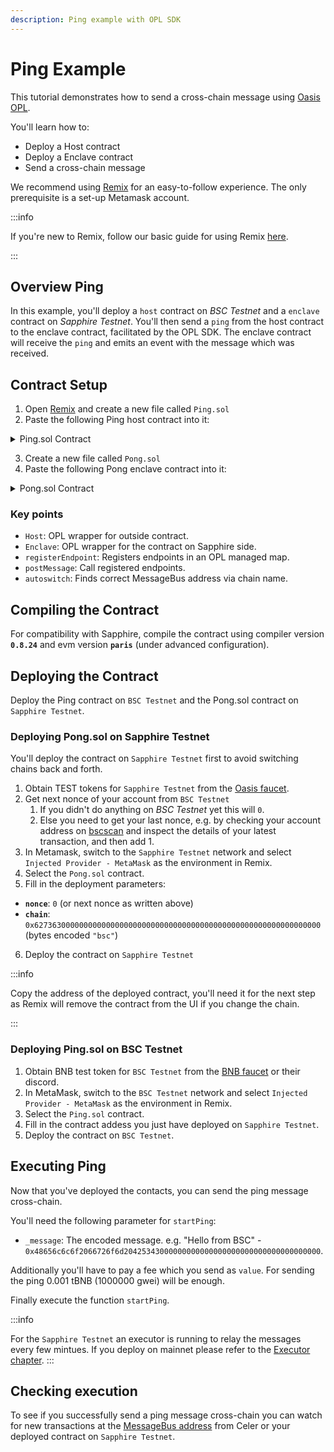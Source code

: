 ```yaml
---
description: Ping example with OPL SDK
---
```


# Ping Example

This tutorial demonstrates how to send a cross-chain message using
[Oasis OPL].

[Oasis OPL]: ./README.md

You'll learn how to:

 - Deploy a Host contract
 - Deploy a Enclave contract
 - Send a cross-chain message

We recommend using [Remix] for an easy-to-follow experience.
The only prerequisite is a set-up Metamask account.

:::info

If you're new to Remix, follow our basic guide for using Remix
[here][dapp-remix].

[dapp-remix]: /dapp/tools/remix.md

:::

## Overview Ping

In this example, you'll deploy a `host` contract on *BSC Testnet* and a `enclave`
contract on *Sapphire Testnet*.
You'll then send a `ping` from the host contract to the enclave contract,
facilitated by the OPL SDK.
The enclave contract will receive the `ping` and emits an event with the
message which was received.

## Contract Setup

1. Open [Remix] and create a new file called `Ping.sol`
2. Paste the following Ping host contract into it:

 <details>
    <summary> Ping.sol Contract </summary>

    ```solidity title="Ping.sol" showLineNumbers
    // SPDX-License-Identifier: MIT
    pragma solidity ^0.8.0;

    import {Host, Result} from "@oasisprotocol/sapphire-contracts/contracts/OPL.sol";

    contract Ping is Host {
        event MessageReceived(bytes message);

        constructor(address pong) Host(pong) {
            registerEndpoint("pongMessage", _pongMessage);
        }

        function startPing (bytes calldata _message) external payable {
            postMessage("ping", abi.encode(_message));
        }

        function _pongMessage(bytes calldata _args) internal returns (Result) {
            (bytes memory message) = abi.decode((_args), (bytes));
            emit MessageReceived(message);
            return Result.Success;
        }
    }
    ```
</details>

3. Create a new file called `Pong.sol`
4. Paste the following Pong enclave contract into it:

 <details>
    <summary> Pong.sol Contract </summary>

    ```solidity title="Pong.sol" showLineNumbers
    // SPDX-License-Identifier: MIT
    pragma solidity ^0.8.0;

    import {Enclave, Result, autoswitch} from "@oasisprotocol/sapphire-contracts/contracts/OPL.sol";

    contract Pong is Enclave {
        event MessageReceived(bytes message);

        constructor(uint nonce, bytes32 chain) Enclave(computeAddress(msg.sender, nonce), autoswitch(chain)) {
            registerEndpoint("ping", _pingMessage);
        }

        function _pingMessage(bytes calldata _args) internal returns (Result) {
            (bytes memory message) = abi.decode((_args), (bytes));
            emit MessageReceived(message);
            return Result.Success;
        }

        function computeAddress(address _origin, uint _nonce) public pure returns (address) {
            if (_nonce == 0x00) {
                return address(uint160(uint256(keccak256(abi.encodePacked(
                    bytes1(0xd6), bytes1(0x94), _origin, bytes1(0x80)
                )))));
            }
            if (_nonce <= 0x7f) {
                return address(uint160(uint256(keccak256(abi.encodePacked(
                    bytes1(0xd6), bytes1(0x94), _origin, bytes1(uint8(_nonce))
                )))));
            }
            if (_nonce <= 0xff) {
                return address(uint160(uint256(keccak256(abi.encodePacked(
                    bytes1(0xd7), bytes1(0x94), _origin, bytes1(0x81), uint8(_nonce)
                )))));
            }
            if (_nonce <= 0xffff) {
                return address(uint160(uint256(keccak256(abi.encodePacked(
                    bytes1(0xd8), bytes1(0x94), _origin, bytes1(0x82), uint16(_nonce)
                )))));
            }
            if (_nonce <= 0xffffff) {
                return address(uint160(uint256(keccak256(abi.encodePacked(
                    bytes1(0xd9), bytes1(0x94), _origin, bytes1(0x83), uint24(_nonce)
                )))));
            }
            return address(uint160(uint256(keccak256(abi.encodePacked(
                bytes1(0xda), bytes1(0x94), _origin, bytes1(0x84), uint32(_nonce)
            )))));
        }
    }
    ```
</details>

### Key points

- `Host`: OPL wrapper for outside contract.
- `Enclave`: OPL wrapper for the contract on Sapphire side.
- `registerEndpoint`: Registers endpoints in an OPL managed map.
- `postMessage`: Call registered endpoints.
- `autoswitch`: Finds correct MessageBus address via chain name.

## Compiling the Contract

For compatibility with Sapphire, compile the contract using compiler version
**`0.8.24`** and evm version **`paris`** (under advanced configuration).

## Deploying the Contract

Deploy the Ping contract on `BSC Testnet` and the Pong.sol contract on
`Sapphire Testnet`.

### Deploying Pong.sol on Sapphire Testnet

You'll deploy the contract on `Sapphire Testnet` first to avoid switching chains
back and forth.

1. Obtain TEST tokens for `Sapphire Testnet` from the [Oasis faucet].
2. Get next nonce of your account from `BSC Testnet`
   1. If you didn't do anything on *BSC Testnet* yet this will `0`.
   2. Else you need to get your last nonce, e.g. by checking your account
address on [bscscan](https://testnet.bscscan.com/) and inspect the details
of your latest transaction, and then add 1.
3. In Metamask, switch to the `Sapphire Testnet` network and select
   `Injected Provider - MetaMask` as the environment in Remix.
4. Select the `Pong.sol` contract.
5. Fill in the deployment parameters:

- **`nonce`**: `0` (or next nonce as written above)
- **`chain`**: `0x6273630000000000000000000000000000000000000000000000000000000000`
  (bytes encoded `"bsc"`)

6. Deploy the contract on `Sapphire Testnet`

:::info

Copy the address of the deployed contract, you'll need it for the next step as
Remix will remove the contract from the UI if you change the chain.

:::

[Oasis Faucet]: https://faucet.testnet.oasis.io/

### Deploying Ping.sol on BSC Testnet

1. Obtain BNB test token for `BSC Testnet` from the [BNB faucet] or their
   discord.
2. In MetaMask, switch to the `BSC Testnet` network and select
   `Injected Provider - MetaMask` as the environment in Remix.
3. Select the `Ping.sol` contract.
4. Fill in the contract addess you just have deployed on `Sapphire Testnet`.
5. Deploy the contract on `BSC Testnet`.

[BNB faucet]: https://www.bnbchain.org/en/testnet-faucet

## Executing Ping

Now that you've deployed the contacts, you can send the ping message
cross-chain.

You'll need the following parameter for `startPing`:

- `_message`: The encoded message. e.g. "Hello from BSC" -
  `0x48656c6c6f2066726f6d20425343000000000000000000000000000000000000`.

Additionally you'll have to pay a fee which you send as `value`. For sending the
ping 0.001 tBNB (1000000 gwei) will be enough.

Finally execute the function `startPing`.

:::info

For the `Sapphire Testnet` an executor is running to relay the messages every
few mintues. If you deploy on mainnet please refer to the [Executor chapter].
:::

[Executor chapter]:  ../celer/README.md#executor

## Checking execution

To see if you successfully send a ping message cross-chain you can watch for
new transactions at the [MessageBus address] from Celer or your deployed
contract on `Sapphire Testnet`.

[MessageBus address]: https://explorer.oasis.io/testnet/sapphire/address/0x9Bb46D5100d2Db4608112026951c9C965b233f4D

[Remix]: https://remix.ethereum.org/
